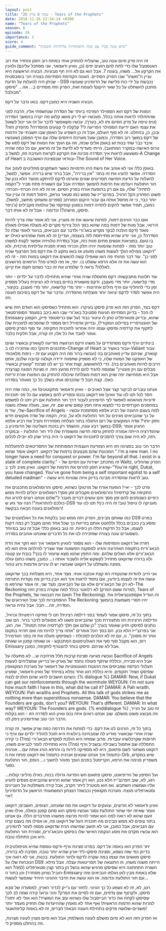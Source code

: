 ```yaml
---
layout: post
title: "עונה 6 פרק 26 - Tears of the Prophets"
date: 2018-11-26 22:34:14 +0300
name: "Tears of the Prophets"
season: 6
episode: 26
importance: 2
score: 4
guide_comment: "סיום עונה סביר עם כמה התפתחויות עלילתיות חשובות"
---
```

זה היה פרק סיום עונה טוב, שהצליח להחזיק אותי במתח רוב הזמן והחזיר את רוב האנסמבל שלו כדי לתת להם רגעים יפים (כן, וואיון ודאמאר, אני מסתכל עליכם) ולהכין את הקרקע אל... משהו, בעונה 7. אבל הוא גם לא היה חף מבעיות. הבעיה הראשונה היא עניין ה"משהו" שבו הפרק הסתיים. העונה הקודמת הסתיימה בצורה הכי בומבסטית שניתן היה להעלות על הדעת - DS9 נכבשת על ידי כוח פלישה של הדומיניון שעכשיו מתכנן להשתלט על כל שאר היקום! לעומת זאת, הפרק הזה מסתיים ב... אה... "סיסקו מבולבל".

הבעיה השניה היא כמובן דקס. בואו נדבר על דקס.

המוות של דקס הוא הספוילר המרכזי ביותר של הסדרה שנחשפתי אליו, הרבה לפני שהתחלתי לראות אותה בכלל. מעכשיו יש לי רק מושג קלוש מה יקרה בהמשך הסדרה (טיפ טיפה על פרק הסיום ותו לא, בערך). עכשיו משאפשר לדבר על זה אני יכול לשאול את עצמי האם ידיעת הספוילר הפריעה לי? קלקלה לי קטעים מהסדרה? מהפרק הזה? ובכן, כן, בהחלט. זה לא סוף העולם, אבל זה כן השפיע על האופן שבו חשבתי על הדמות של דקס במשך רוב הסדרה, וכמובן שעל מערכת היחסים שלה עם וורף המסכן (שעכשיו איבד כבר שתי בנות זוג באופן אלים שכזה, וזה גם הופך את המוות של דקס לסוג של טרופ האישה-במקרר המתועב). הייתי מעדיף לא לדעת על זה מראש, עם כל כמה שהיה משעשע לראות איך הסדרה מכינה את הקרקע לקראת העזיבה הזו, למשל ב-A Change of Heart ובוודאי שבסצינת האשכבה ב-The Sound of Her Voice.

באופן כללי אני לא אוהב את גישת הרג הדמויות כאשר השחקנים מחליטים לעזוב את הסדרה. אפשר להציג את זה בתור "אין ברירה", אבל ברור שיש ברירה. אפשר, למשל, להעלות על הדעת חמישה תסריטים שונים שיגרמו לדקס להיתקע מהצד הלא נכון של חור התולעת ויעלימו את הדמות להמשך הסדרה אבל עם השארת פתח סביר ל"הקמה לתחיה" שלה, גם אם רק בהופעת אורח בפרק הסיום. אז זה לא היה הכרחי-הכרחי; פשוט הפתרון הקל הרגיל. בפרנצ'ייז של ממש כמו סטאר טראק, חיסול דמות זה עניין עוד יותר כבד, כי זה מחסל אותה גם עבור היקום המורחב (ספרים ומשחקי מחשב, למשל). כמובן, תמיד אפשר להקים לתחיה דמות בסגנון קומיקסי של עולמות מקבילים (ג'ניפר סיסקו, מישהו?) וכדומה - אבל זה לא אותו דבר.

ואם כבר הורגים דמות, לפחות שיעשו את זה מעניין. אני לא אומר שזה צריך להיות הירואי, אבל מוות של דמות במה שהוא בסך הכל צירוף מקרים לא מוצלח ואפילו מאולץ מאוד (דקס הולכת לבקר מקדש באג'ורי ולדבר עם הנביאים, בניגוד לאופי שלה כל הסדרה? כן, אני יודע שהיא מתייחסת לזה בעצמה, ועדיין) זה לא מוות שמרגיש כאילו יש בו טעם. במציאות אנשים מתים מוות כזה, אבל בסדרת טלוויזיה אפשר לקוות למשהו טוב יותר מזה - לפחות שהמוות יהיה חלק הכרחי מאיזו תפנית עלילתית מרכזית, ולא "דוקאט ממילא הולך לעשות משהו מזעזע אז בואו נתקע לו את דקס מול הפרצוף שניה לפני כן". עוד דבר מהותי פה הוא שאפילו קשה להאשים את דוקאט במוות הזה - זה לא הוא עשה את זה אלא הרפא ששלט בו. יופי, אז מה למדנו פה? הרפאים מרושעים לאללה? נראה לי שלמדנו את זה כבר כשהם תקפו את קייקו.

עוד תלונות מתבקשות: דקס מחוסלת שניה אחרי שהיא מתחילה לדבר על ילדים - יותר מדי קלישאה, יותר מדי מעצבן. ודקס מושארת בחיים בצורה לא הגיונית בעליל מספיק זמן כדי להחליף עם וורף מילים אחרונות - יותר מדי קלישאה, יותר מדי מעצבן. בקיצור, היה אפשר לסדר לדקס יציאה יותר מוצלחת מהסדרה. ונדבר עוד על דקס בסיכום העונה הזו.

דקס בצד, הפרק הזה הוא פרק סיסקו בעיקרו. הוא מתחיל כשסיסקו הוא האדם הזה שיש לו הכל - בדיוק הסתיימו חגיגות פסטיבל באג'ורי שבו הוא כיכב במעמד הסופרסטאר Emissary שהוא, ובדיוק סטארפליט נותן לו עיטור כבוד (על שם כריסטופר פייק, הקפטן של האנטרפרייז בפיילוט המקורי!), ובדיוק אדמירל רוס מספר לו שהסכימו לתוכנית שלו לתקוף את קרדסיה וסיסקו עצמו יהיה אחראי לתוכנית התקיפה. עד סוף הפרק סיסקו אמור לאבד את כל אלו; זה קורה, אבל חלקית בלבד.

בינתיים וורף ודקס מסתודדים על משהו ודקס הנרגשת מודיעה לקווארק ובאשיר שהם מתכננים תינוק! כמו שהזכירו לנו ב-Change of Heart עבור באשיר וב-Valiant עבור קווארק, שניהם עדיין מאוהבים בה (ועכשיו ברור מה היה הקטע עם זה - ניפוח מלאכותי של האפקט של המוות שלה, כי לא מספיק שתמות ידידה וקולגה קרובה שלכם, אתם חייבים להיות מאוהבים בה). כדי להתאושש, קצת אחר כך יש לנו סצינת "קווארק ובאשיר מבלים עם ויק פונטיין" שמנסה להגיד להם לרדת מהעץ הזה. זו סצינת הפוגה קצרצרה אבל היא ממחישה יפה שויק הוא דמות מוצלחת שיכולה להחזיק גם הופעות אורח זריזות כאלו. קצת חבל לי שהכניסו אותו בשלב כל כך מאוחר בסדרה.

אנחנו עוברים לביקור קצר אצל האויבים - וואיון ודאמאר מתקוטטים! אוי, כמה שזה היה חסר לנו! תנו לנו עוד וואיון! ואז דוקאט נכנס ומפריע להם באמצע עם כל מני תוכניות זדוניות מוהאהא לאפשר לצי הדומיניון לעבור דרך חור התולעת אם רק יתנו לו לפשפש במחסנים הקרדסיים כדי למצוא איזה חפץ קסום שיש שם. זה, אגב, מעלה שאלה נושנה שלי, עוד מ-Sacrifice of Angels - למה בעצם ההגנה של רביע אלפא מסתמכת עכשיו על כך שהנביאים מגינים על חור התולעת ולא על, נניח, הקמה של שדה מוקשים חדש וחזק יותר? שדה המוקשים של רום התגלה בתור הצלחה מסחררת והציל את רביע אלפא במשך רבע עונה, והושמד רק בזכות השליטה של הדומיניון ב-DS9; ההגיון אומר שהפדרציה הייתה אמורה לתחזק גרסה חדשה ומשופרת שלו ליד חור התולעת - ובמקרה הזה, לא היה שום צורך להסכים לתוכניות של דוקאט כי היה ברור שהן לא יובילו לכלום.

הדבר הכי טוב בסצינה הזו היא המודעת העצמית המפותחת של התסריטאים להתעללות המכוונת שהם מבצעים בדמות של דוקאט. דוקאט אומר שהוא " I'm a new man. I no longer have a need for conquest or power. I'm far beyond all that. I exist in a state of complete clarity." - זה מתכתב ישירות עם הסיום של Waltz, הפרק שהחליט שהגיע הזמן להרוס את הדמות של דוקאט. וואיון מגיב לכך ב-"You're right, Dukat, you have changed. You've gone from being a self important egotist to a self deluded madman" - טוב לראות שהסדרה מבינה בדיוק איזה שטויות היא עושה.

פרט לכך - יאיי! הופעת אורח של מרטוק! כשהוא, סיסקו והרומולאנים מתכננים את התקיפה של קרדסיה! והרומולאנים מקבלים זמן מסך! רומולאנים יכולים להיות ממש כיפיים כשנותנים להם זמן מסך והם עושים דברים מעבר ל"שלום אנחנו רוצים להרוג את כולכם להתראות"! הנה עוד גזע ש-DS9 מעניקה לו טיפול טוב! זה היה כיף! תנו לנו עוד רומולאנים בעונה הבאה בבקשה!

כמו שאתם מבינים, הפרק הזה ממש טוב בלקחת את כל האלמנטים של DS9 בפרט ומסע בין כוכבים בכלל וללהטט אותם בזריזות כך שכל אחד מהם מקבל רק כמה דקות לעצמו, אבל כל הדקות הללו הן כיפיות. זה טוב באופן כללי אבל זה טוב במיוחד כשסוגרים עונה בצורה שמזכירה לנו את כל הדברים שאנחנו אוהבים בסדרה.

חזרה אל דוקאט והמזימות שלו - הוא מספר לוואיון ודאמאר איך הוא חקר את הדת הבאג'ורית בתקופה האחרונה והגיע למסקנה הפשוטה שמי שצריך להילחם איתו הוא לא הבאג'ורים אלא האלים שלהם. ומה החפץ שהוא מצא שיעזור לו בכך? בובת עץ קטנה ולא ברורה שדוקאט מתחיל לקשקש אליה ולשבור אותה ו... כמובן, משהו כתום עולה ממנה ומשתלט על דוקאט שעכשיו יש לו עיניים אדומות ורוע טהור.

אני חייב להודות שהנקודה הזו קצת אכזבה אותי. מצד אחד, היא מוצלחת בכך שדוקאט עושה את זה לעצמו ביודעין, וגם נחמד לראות איך הוא הבין בדיוק מה נקודות התורפה לא רק של הבאג'ורים אלא גם של הנביאים; מצד שני, זה אומר שהרפא מ-The Reckoning לא רלוונטי בכלל למה שקורה בפרק הזה (למרות ששם הפרק, Tears of the Prophets, תואם את הנבואה של The Reckoning). זה הגדיל אקספוננציאלית את ההסתברות לכך שכל האירועים של The Reckoning יהיו חסרי משמעות בהמשך הסדרה, וזה... חבל. אבל נחיה ונראה.

בתוך כל זה, סיסקו אמור לעמוד בפני דילמה רצינית! תנו לי מוזיקה דרמטית! וכרגיל, הדילמה הרצינית הזו מתעוררת מכך שהנביאים פשוט לא מסוגלים לדבר ברור. הם שוב נותנים לסיסקו חזיון שאומר בערך "כן שלום אם תלך לקרדסיה אתה תמות!". אה, רגע, אני בפרנצ'ייז הלא נכון. הם בסך הכל אומרים "אתה צריך להיות פה ואם תהיה במקום אחר זה מסוכן". נו, עם זה לא הולכים למכולת - כשסיסקו מעלה את זה בפני האדמירל רוס, הוא מקבל סוף סוף את האולטימטום המתבקש - או שאתה קפטן או שאתה Emissary אבל לא שניהם. סיסקו בוחר להצטרף לתקיפה, כמובן.

ועכשיו מגיעה סצינת קרבות חלל מרהיבה ש... לא מתעלה על Sacrifice of Angels אבל היא סבירה, וכוללת שיתוף פעולה נחמד של גארק-או'ברייאן שמצליחים לעשות תעלולי הנדסה שמביסים את ההגנות האוטומטיות של דאמאר על מערכת המקגאפין שסיסקו ושות' תוקפים. והיא כוללת רגע אחד נפלא במיוחד של וואיון ודאמאר, שמגיע כשהם חושבים לרגע שהם הולכים לנצח:
{% dialogue %}
DAMAR: Now, if Dukat can get our reinforcements through the wormhole 
WEYOUN: I'm not sure how much faith I have in this, what did he call it? 
DAMAR: A Pah wraith. 
WEYOUN: Pah wraiths and Prophets. All this talk of gods strikes me as nothing more than superstitious nonsense. 
DAMAR: You believe that the Founders are gods, don't you? 
WEYOUN: That's different. 
DAMAR: In what way? 
WEYOUN: The Founders are gods.
{% enddialogue %}
זה טוב על הנייר, וזה מבוצע פשוט מושלם. שוב אנחנו רואים איזה נכס וואיון הוא לסדרה הזו - הוא בקלות הדבר הכי טוב שהדומיניון ניפק לנו.

בתוך כל זה, הורגים לנו את דקס. כדי למתוח את הדרמה כמה שרק אפשר, זה קורה שניה אחרי שבאשיר מודיע לה שמבחינה ביולוגית היא תוכל להוליד ילדים עם וורף כי תרופות שקרכלשהו עובדות. מרוב שמחה היא הולכת למקדש הבאג'ורי (מה?) כי קירה התפללה שם אתמול בשבילה ובשביל וורף (מה?) והיא מתחילה לומר לנביאים משהו, דוקאט משתגר לשם פתאום, היא לא מספיקה לירות בו והרפא הורג אותה עם... אנרגיה כתומה! איך אנחנו שונאים אנרגיה כתומה! ואז דוקאט פותח את ה-Orb שיש במקדש, משפריץ פנימה את הרפא, הקריסטל בפנים הופך מזוהר לחשוך ו... הופס, חור התולעת נסגר.

ועל הסיפון של הדיפיאנט, סיסקו פתאום חש הפרעה גדולה בכוח, כאילו מיליוני קולות... רגע, לא, שוב הפרנצ'ייז הלא נכון. הוא רק אומר שהוא הרגיש שהנביאים מנסים להגיע אליו ושמשהו השתבש. ואז הוא מנוטרל ליתר הקרב, אבל קירה משתלטת על העניינים וסטארפליט מנצח. מערכת מקגאפין נכבשה! הנצחון המשמעותי הראשון על הדומיניון! יאיי!

וואיון ודאמאר לא מרוצים, וצועקים על דוקאט את מה שאנחנו, הצופים, חושבים; דוקאט אומר שאיזה יופי שחור התולעת נסגר ועכשיו סיסקו הוא סתם קפטן וכאלה, ואילו וואיון זועם שהוא לא רואה למה הוא אמור להיות מרוצה ממשהו מהדברים הללו. גם אנחנו בתור צופים לא ממש מבינים מה תוכנית העל של דוקאט פה, או אפילו מה בעצם קרה עם הנביאים; אבל כמובן, אני לא חושב שמישהו הניח שדוקאט מנסה לעזור לדומיניון. הוא עכשיו מקדם את מסע הנקמה האישי שלו בסיסקו והבאג'ורים, וסגירת חור התולעת היא אכן התחלה טובה.

יתר הפרק הוא באסה על דקס. בפרט סצינת וורף-ודקס-גוססת שהיא מניפולטיבית בדיוק כפי שזה נשמע, וסצינת סיסקו-ליד-ארון שהיא יותר טובה. מסיבה לא ברורה, סיסקו מאשים את עצמו במה שקרה לדקס ולחור התולעת. בכנות, אני לא רואה איך הנוכחות שלו על DS9 הייתה משנה משהו, וזו התוצאה של תסריטאות עצלה. אבל מילא. השורה התחתונה היא שסיסקו מרגיש שהוא נכשל הן בתור קצין סטארפליט (למה? הוא הוביל נצחון מסחרר) והן בתור ה-Emissary שלא באמת מבין לאן נעלמו הנביאים ומה עם חור התולעת וכדומה. אז הוא עושה את הדבר ההגיוני היחיד שאפשר לעשות...

רגע, לא, זה לא נשמע כל כך הגיוני. לחזור עם ג'ייק לכדור הארץ, למסעדה של סבא סיסקו, ולקרצף שם צדפים, ועם זה לסיים את הפרק? והכי גרוע! קירה שמה לב לכך שסיסקו לקחת את כדור הבייסבול שלו כשהוא עזב את המשרד! הוא אולי לא יחזור! למרות שהוא הדמות הראשית! ואף אחד לא מאמין שההיעדות שלו תחזיק מעמד יותר משניים-שלושה פרקים בתחילת העונה הבאה! חברים, זה לא באמת קליפהאנגר!

אז הפרק הזה הוא לא סיום מושלם לעונה מושלמת; אבל הוא סיום מצוין לעונה מצוינת, וזה בהחלט מספיק לי.